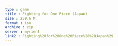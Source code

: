```yaml
---
type : game
title : Fighting for One Piece (Japan)
size : 259.6 M
format : iso
archive : zip
server : myrient
link2 : Fighting%20for%20One%20Piece%20%28Japan%29
---
```

